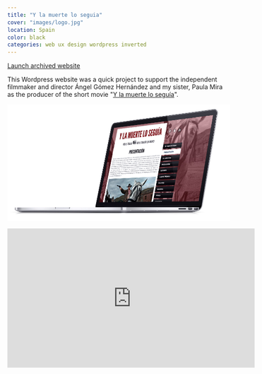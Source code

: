 ```yaml
---
title: "Y la muerte lo seguia"
cover: "images/logo.jpg"
location: Spain
color: black
categories: web ux design wordpress inverted
---
```


<p class="align-center">
<a class="btn" href="http://ylmls.herokuapp.com" target="_blank">Launch archived website</a>
</p>

This Wordpress website was a quick project to support the independent filmmaker and director Ángel Gómez Hernández and my sister, Paula Mira as the producer of the short movie "[Y la muerte lo seguía](http://www.imdb.com/title/tt2495788/)".

![](./images/0.jpg)

<iframe width="560" height="315" src="https://www.youtube.com/embed/gWoorDsxUgw" frameborder="0" allowfullscreen></iframe>
